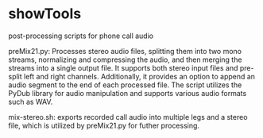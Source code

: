 # showTools
post-processing scripts for phone call audio

preMix21.py:  Processes stereo audio files, splitting them into two mono streams, normalizing and compressing the audio, and then merging the streams into a single output file. It supports both stereo input files and pre-split left and right channels. Additionally, it provides an option to append an audio segment to the end of each processed file. The script utilizes the PyDub library for audio manipulation and supports various audio formats such as WAV.


mix-stereo.sh: exports recorded call audio into multiple legs and a stereo file, which is utilized by preMix21.py for futher processing.
